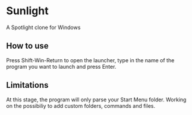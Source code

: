 Sunlight
========

A Spotlight clone for Windows

How to use
----------

Press Shift-Win-Return to open the launcher, type in the name of the program you want to launch and press Enter.

Limitations
-----------

At this stage, the program will only parse your Start Menu folder. Working on the possibiliy to add custom folders, commands and files.
